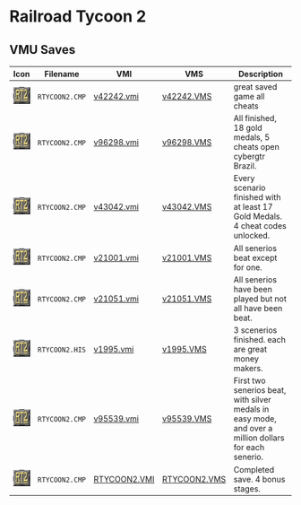 # Railroad Tycoon 2

## VMU Saves

| Icon | Filename | VMI | VMS | Description |
|------|----------|-----|-----|-------------|
| ![Railroad Tycoon 2](../icons/RTYCOON2.CMP.GIF) | `RTYCOON2.CMP` | [v42242.vmi](v42242.vmi) | [v42242.VMS](v42242.VMS) | great saved game all cheats  |
| ![Railroad Tycoon 2](../icons/RTYCOON2.CMP.GIF) | `RTYCOON2.CMP` | [v96298.vmi](v96298.vmi) | [v96298.VMS](v96298.VMS) | All finished, 18 gold medals, 5 cheats open cybergtr Brazil.  |
| ![Railroad Tycoon 2](../icons/RTYCOON2.CMP.GIF) | `RTYCOON2.CMP` | [v43042.vmi](v43042.vmi) | [v43042.VMS](v43042.VMS) | Every scenario finished with at least 17 Gold Medals.  4 cheat codes unlocked.  |
| ![Railroad Tycoon 2](../icons/RTYCOON2.CMP.GIF) | `RTYCOON2.CMP` | [v21001.vmi](v21001.vmi) | [v21001.VMS](v21001.VMS) | All senerios beat except for one.  |
| ![Railroad Tycoon 2](../icons/RTYCOON2.CMP.GIF) | `RTYCOON2.CMP` | [v21051.vmi](v21051.vmi) | [v21051.VMS](v21051.VMS) | All senerios have been played but not all have been beat.  |
| ![Railroad Tycoon 2](../icons/RTYCOON2.HIS.GIF) | `RTYCOON2.HIS` | [v1995.vmi](v1995.vmi) | [v1995.VMS](v1995.VMS) | 3 scenerios finished. each are great money makers.  |
| ![Railroad Tycoon 2](../icons/RTYCOON2.CMP.GIF) | `RTYCOON2.CMP` | [v95539.vmi](v95539.vmi) | [v95539.VMS](v95539.VMS) | First two senerios beat, with silver medals in easy mode, and over a million dollars for each senerio.  |
| ![Railroad Tycoon 2](../icons/RTYCOON2.CMP.GIF) | `RTYCOON2.CMP` | [RTYCOON2.VMI](RTYCOON2.VMI) | [RTYCOON2.VMS](RTYCOON2.VMS) | Completed save. 4 bonus stages. |

